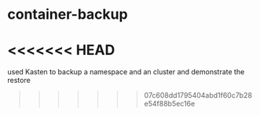 # container-backup
<<<<<<< HEAD
=======
used Kasten to backup a namespace and an cluster and demonstrate the restore
>>>>>>> 07c608dd1795404abd1f60c7b28e54f88b5ec16e
